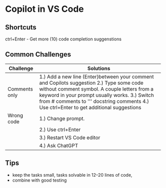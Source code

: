 # Copilot in VS Code

## Shortcuts
ctrl+Enter - Get more (10) code completion suggenstions 

## Common Challenges

<!-- markdown table with 2 columns  -->
| Challenge | Solutions |
| --------- | --------- | 
| Comments only | 1.) Add a new line (Enter}between your comment and Copilots suggestion 2.) Type some code without comment symbol. A couple letters from a keyword in your prompt usually works. 3.) Switch from # comments to ''' docstring comments 4.) Use ctrl+Enter to get additional suggestions | 
| Wrong code |  1.) Change prompt. 
| | 2.) Use ctrl+Enter 
| | 3.) Restart VS Code editor 
| | 4.) Ask ChatGPT

## Tips
* keep the tasks small, tasks solvable in 12–20 lines of code, 
* combine with good testing

